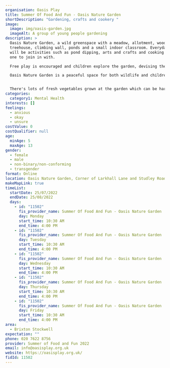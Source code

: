 ```yaml
---
organisation: Oasis Play
title: Summer Of Food And Fun - Oasis Nature Garden
shortDescription: "Gardening, crafts and cookery "
image:
  image: img/oasis-garden.jpg
  imageAlt: A group of young people gardening
description: >
  Oasis Nature Garden, a wild greenspace with a meadow, allotment, woodland,
  treehouse, climbing wall, ponds and a small indoor classroom. Everyday there
  will be activities such as pond dipping, arts and crafts and cooking for every
  one to join in with.  

  Free play is encouraged and children explore the garden, devising their own games and making new friends.

  Oasis Nature Garden is a peaceful space for both wildlife and children. There is lots of space to explore and fun activities to choose from. The mud kitchen is a favourite and the treehouse is great for jumping from!  In the woods there is a fire pit for cooking and hidden at the end of the garden  is a climbing wall and swing bridge!


  There's lots of fresh vegetables grown at the garden which can be harvested, cooked and eaten! and it all takes looking after so learning gardening skills is a must! It's fun to be outdoors in an exiting but safe space with lots of new things to do and new friends to be made!
categories:
  category1: Mental Health
interests: []
feelings:
  - anxious
  - okay
  - unsure
costValue: 0
costQualifier: null
age:
  minAge: 5
  maxAge: 13
gender:
  - female
  - male
  - non-binary/non-conforming
  - transgender
format: Online
location: Oasis Nature Garden, Corner of Larkhall Lane and Studley Road, London, SW4 6SP
makeMapLink: true
timeList:
  startDate: 25/07/2022
  endDate: 25/08/2022
  days:
    - id: "11502"
      fis_provider_name: Summer Of Food And Fun - Oasis Nature Garden
      day: Monday
      start_time: 10:30 AM
      end_time: 4:00 PM
    - id: "11502"
      fis_provider_name: Summer Of Food And Fun - Oasis Nature Garden
      day: Tuesday
      start_time: 10:30 AM
      end_time: 4:00 PM
    - id: "11502"
      fis_provider_name: Summer Of Food And Fun - Oasis Nature Garden
      day: Wednesday
      start_time: 10:30 AM
      end_time: 4:00 PM
    - id: "11502"
      fis_provider_name: Summer Of Food And Fun - Oasis Nature Garden
      day: Thursday
      start_time: 10:30 AM
      end_time: 4:00 PM
    - id: "11502"
      fis_provider_name: Summer Of Food And Fun - Oasis Nature Garden
      day: Friday
      start_time: 10:30 AM
      end_time: 4:00 PM
area:
  - Brixton Stockwell
expectation: ""
phone: 020 7622 8756
provider: Summer of Food and Fun 2022
email: info@oasisplay.org.uk
website: https://oasisplay.org.uk/
fidId: 11502
---
```

